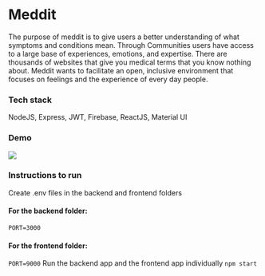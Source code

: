 # Meddit
The purpose of meddit is to give users a better understanding of what symptoms and conditions mean. Through Communities users have access to a large base of experiences, emotions, and expertise. There are thousands of websites that give you medical terms that you know nothing about. Meddit wants to facilitate an open, inclusive environment that focuses on feelings and the experience of every day people.

### Tech stack
NodeJS, Express, JWT, Firebase, ReactJS, Material UI

### Demo
![](https://challengepost-s3-challengepost.netdna-ssl.com/photos/production/software_photos/001/224/319/datas/original.png)

### Instructions to run
Create .env files in the backend and frontend folders
#### For the backend folder:
` PORT=3000 `
#### For the frontend folder:
` PORT=9000 `
Run the backend app and the frontend app individually
` npm start `